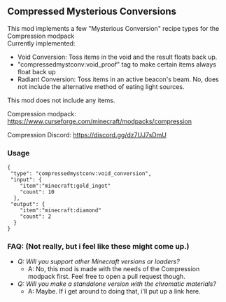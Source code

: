 ## Compressed Mysterious Conversions

This mod implements a few "Mysterious Conversion" recipe types for the Compression modpack  
Currently implemented:
- Void Conversion: Toss items in the void and the result floats back up.
- "compressedmystconv:void_proof" tag to make certain items always float back up
- Radiant Conversion: Toss items in an active beacon's beam. No, does not include the alternative method of eating light sources.  

This mod does not include any items.  

Compression modpack: https://www.curseforge.com/minecraft/modpacks/compression

Compression Discord: https://discord.gg/dz7UJ7sDmU

### Usage
```
{
 "type": "compressedmystconv:void_conversion",
 "input": {
    "item":"minecraft:gold_ingot"
    "count": 10
  },
 "output": {
    "item":"minecraft:diamond"
    "count": 2
  }
}
```
### FAQ: (Not really, but i feel like these might come up.)

- *Q: Will you support other Minecraft versions or loaders?*
  - A: No, this mod is made with the needs of the Compression modpack first. Feel free to open a pull request though.
- *Q: Will you make a standalone version with the chromatic materials?*
  - A: Maybe. If i get around to doing that, i'll put up a link here.